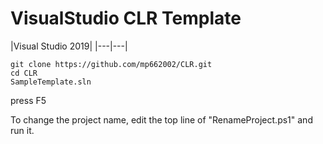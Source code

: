 # VisualStudio CLR Template

|Visual Studio 2019|
|---|---|


```
git clone https://github.com/mp662002/CLR.git
cd CLR
SampleTemplate.sln
```
press F5

To change the project name, edit the top line of "RenameProject.ps1" and run it.